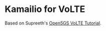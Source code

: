 Kamailio for VoLTE
==================
Based on Supreeth's [Open5GS VoLTE Tutorial](https://open5gs.org/open5gs/docs/tutorial/02-VoLTE-setup/).
